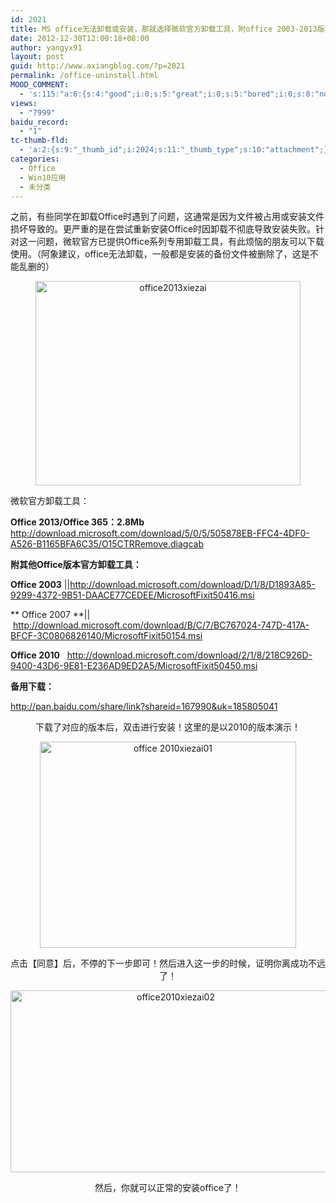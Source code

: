 ```yaml
---
id: 2021
title: MS office无法卸载或安装，那就选择微软官方卸载工具，附office 2003-2013版本工具下载
date: 2012-12-30T12:00:18+08:00
author: yangyx91
layout: post
guid: http://www.axiangblog.com/?p=2021
permalink: /office-uninstall.html
MOOD_COMMENT:
  - 's:115:"a:6:{s:4:"good";i:0;s:5:"great";i:0;s:5:"bored";i:0;s:8:"nonsense";i:0;s:13:"notunderstand";i:0;s:7:"passing";i:0;}";'
views:
  - "7999"
baidu_record:
  - "1"
tc-thumb-fld:
  - 'a:2:{s:9:"_thumb_id";i:2024;s:11:"_thumb_type";s:10:"attachment";}'
categories:
  - Office
  - Win10应用
  - 未分类
---
```

之前，有些同学在卸载Office时遇到了问题，这通常是因为文件被占用或安装文件损坏导致的。更严重的是在尝试重新安装Office时因卸载不彻底导致安装失败。针对这一问题，微软官方已提供Office系列专用卸载工具，有此烦恼的朋友可以下载使用。（阿象建议，office无法卸载，一般都是安装的备份文件被删除了，这是不能乱删的）

<p style="text-align: center;">
  <a href="http://www.axiangblog.com/office-uninstall.html/office2013xiezai" rel="attachment wp-att-2024" target="_blank"  rel="nofollow" ><img loading="lazy" class="aligncenter  wp-image-2024" alt="office2013xiezai" src="http://www.axiangblog.com/wp-content/uploads/2012/12/office2013xiezai.jpg" width="424" height="327" /></a>
</p>

微软官方卸载工具：

**Office 2013/Office 365：2.8Mb**  
<a href="http://download.microsoft.com/download/5/0/5/505878EB-FFC4-4DF0-A526-B1165BFA6C35/O15CTRRemove.diagcab" target="_blank" rel="nofollow" >http://download.microsoft.com/download/5/0/5/505878EB-FFC4-4DF0-A526-B1165BFA6C35/O15CTRRemove.diagcab</a>

**附其他Office版本官方卸载工具：**

**Office 2003** ||<a href="http://download.microsoft.com/download/D/1/8/D1893A85-9299-4372-9B51-DAACE77CEDEE/MicrosoftFixit50416.msi" target="_blank" rel="nofollow" >http://download.microsoft.com/download/D/1/8/D1893A85-9299-4372-9B51-DAACE77CEDEE/MicrosoftFixit50416.msi</a>

** Office 2007 **|| <a href="http://download.microsoft.com/download/B/C/7/BC767024-747D-417A-BFCF-3C0806826140/MicrosoftFixit50154.msi" target="_blank" rel="nofollow" >http://download.microsoft.com/download/B/C/7/BC767024-747D-417A-BFCF-3C0806826140/MicrosoftFixit50154.msi</a>

**Office 2010**   <a href="http://download.microsoft.com/download/2/1/8/218C926D-9400-43D6-9E81-E236AD9ED2A5/MicrosoftFixit50450.msi" target="_blank" rel="nofollow" >http://download.microsoft.com/download/2/1/8/218C926D-9400-43D6-9E81-E236AD9ED2A5/MicrosoftFixit50450.msi</a>

**备用下载：**

<a href="http://pan.baidu.com/share/link?shareid=167990&uk=185805041" target="_blank" rel="nofollow" >http://pan.baidu.com/share/link?shareid=167990&uk=185805041</p> 

<p>
  </a>
</p>

<p style="text-align: center;">
  下载了对应的版本后，双击进行安装！这里的是以2010的版本演示！
</p>

<p style="text-align: center;">
  <a href="http://www.axiangblog.com/office-uninstall.html/office-2010xiezai01" rel="attachment wp-att-2022" target="_blank"  rel="nofollow" ><img loading="lazy" class="aligncenter  wp-image-2022" alt="office 2010xiezai01" src="http://www.axiangblog.com/wp-content/uploads/2012/12/office-2010xiezai01.jpg" width="410" height="330" /></a>
</p>

<p style="text-align: center;">
  点击【同意】后，不停的下一步即可！然后进入这一步的时候，证明你离成功不远了！
</p>

<p style="text-align: center;">
  <a href="http://www.axiangblog.com/office-uninstall.html/office2010xiezai02" rel="attachment wp-att-2023" target="_blank"  rel="nofollow" ><img loading="lazy" class="aligncenter  wp-image-2023" alt="office2010xiezai02" src="http://www.axiangblog.com/wp-content/uploads/2012/12/office2010xiezai02.jpg" width="513" height="291" /></a>
</p>

<p style="text-align: center;">
  然后，你就可以正常的安装office了！
</p>